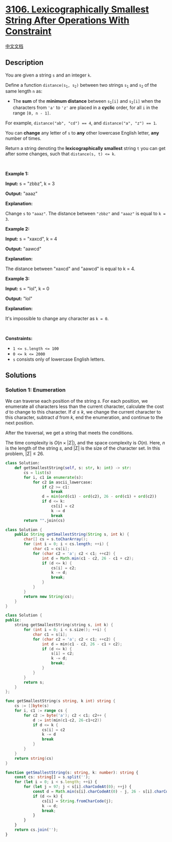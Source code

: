 # [3106. Lexicographically Smallest String After Operations With Constraint](https://leetcode.com/problems/lexicographically-smallest-string-after-operations-with-constraint)

[中文文档](/solution/3100-3199/3106.Lexicographically%20Smallest%20String%20After%20Operations%20With%20Constraint/README.md)

<!-- tags:Greedy,String -->

## Description

<p>You are given a string <code>s</code> and an integer <code>k</code>.</p>

<p>Define a function <code>distance(s<sub>1</sub>, s<sub>2</sub>)</code> between two strings <code>s<sub>1</sub></code> and <code>s<sub>2</sub></code> of the same length <code>n</code> as:</p>

<ul>
	<li>The<strong> sum</strong> of the <strong>minimum distance</strong> between <code>s<sub>1</sub>[i]</code> and <code>s<sub>2</sub>[i]</code> when the characters from <code>&#39;a&#39;</code> to <code>&#39;z&#39;</code> are placed in a <strong>cyclic</strong> order, for all <code>i</code> in the range <code>[0, n - 1]</code>.</li>
</ul>

<p>For example, <code>distance(&quot;ab&quot;, &quot;cd&quot;) == 4</code>, and <code>distance(&quot;a&quot;, &quot;z&quot;) == 1</code>.</p>

<p>You can <strong>change</strong> any letter of <code>s</code> to <strong>any</strong> other lowercase English letter, <strong>any</strong> number of times.</p>

<p>Return a string denoting the <strong><span data-keyword="lexicographically-smaller-string">lexicographically smallest</span></strong> string <code>t</code> you can get after some changes, such that <code>distance(s, t) &lt;= k</code>.</p>

<p>&nbsp;</p>
<p><strong class="example">Example 1:</strong></p>

<div class="example-block">
<p><strong>Input:</strong> <span class="example-io">s = &quot;zbbz&quot;, k = 3</span></p>

<p><strong>Output:</strong> <span class="example-io">&quot;aaaz&quot;</span></p>

<p><strong>Explanation:</strong></p>

<p>Change <code>s</code> to <code>&quot;aaaz&quot;</code>. The distance between <code>&quot;zbbz&quot;</code> and <code>&quot;aaaz&quot;</code> is equal to <code>k = 3</code>.</p>
</div>

<p><strong class="example">Example 2:</strong></p>

<div class="example-block">
<p><strong>Input:</strong> <span class="example-io">s = &quot;xaxcd&quot;, k = 4</span></p>

<p><strong>Output:</strong> <span class="example-io">&quot;aawcd&quot;</span></p>

<p><strong>Explanation:</strong></p>

<p>The distance between &quot;xaxcd&quot; and &quot;aawcd&quot; is equal to k = 4.</p>
</div>

<p><strong class="example">Example 3:</strong></p>

<div class="example-block">
<p><strong>Input:</strong> <span class="example-io">s = &quot;lol&quot;, k = 0</span></p>

<p><strong>Output:</strong> <span class="example-io">&quot;lol&quot;</span></p>

<p><strong>Explanation:</strong></p>

<p>It&#39;s impossible to change any character as <code>k = 0</code>.</p>
</div>

<p>&nbsp;</p>
<p><strong>Constraints:</strong></p>

<ul>
	<li><code>1 &lt;= s.length &lt;= 100</code></li>
	<li><code>0 &lt;= k &lt;= 2000</code></li>
	<li><code>s</code> consists only of lowercase English letters.</li>
</ul>

## Solutions

### Solution 1: Enumeration

We can traverse each position of the string $s$. For each position, we enumerate all characters less than the current character, calculate the cost $d$ to change to this character. If $d \leq k$, we change the current character to this character, subtract $d$ from $k$, end the enumeration, and continue to the next position.

After the traversal, we get a string that meets the conditions.

The time complexity is $O(n \times |\Sigma|)$, and the space complexity is $O(n)$. Here, $n$ is the length of the string $s$, and $|\Sigma|$ is the size of the character set. In this problem, $|\Sigma| \leq 26$.

<!-- tabs:start -->

```python
class Solution:
    def getSmallestString(self, s: str, k: int) -> str:
        cs = list(s)
        for i, c1 in enumerate(s):
            for c2 in ascii_lowercase:
                if c2 >= c1:
                    break
                d = min(ord(c1) - ord(c2), 26 - ord(c1) + ord(c2))
                if d <= k:
                    cs[i] = c2
                    k -= d
                    break
        return "".join(cs)
```

```java
class Solution {
    public String getSmallestString(String s, int k) {
        char[] cs = s.toCharArray();
        for (int i = 0; i < cs.length; ++i) {
            char c1 = cs[i];
            for (char c2 = 'a'; c2 < c1; ++c2) {
                int d = Math.min(c1 - c2, 26 - c1 + c2);
                if (d <= k) {
                    cs[i] = c2;
                    k -= d;
                    break;
                }
            }
        }
        return new String(cs);
    }
}
```

```cpp
class Solution {
public:
    string getSmallestString(string s, int k) {
        for (int i = 0; i < s.size(); ++i) {
            char c1 = s[i];
            for (char c2 = 'a'; c2 < c1; ++c2) {
                int d = min(c1 - c2, 26 - c1 + c2);
                if (d <= k) {
                    s[i] = c2;
                    k -= d;
                    break;
                }
            }
        }
        return s;
    }
};
```

```go
func getSmallestString(s string, k int) string {
	cs := []byte(s)
	for i, c1 := range cs {
		for c2 := byte('a'); c2 < c1; c2++ {
			d := int(min(c1-c2, 26-c1+c2))
			if d <= k {
				cs[i] = c2
				k -= d
				break
			}
		}
	}
	return string(cs)
}
```

```ts
function getSmallestString(s: string, k: number): string {
    const cs: string[] = s.split('');
    for (let i = 0; i < s.length; ++i) {
        for (let j = 97; j < s[i].charCodeAt(0); ++j) {
            const d = Math.min(s[i].charCodeAt(0) - j, 26 - s[i].charCodeAt(0) + j);
            if (d <= k) {
                cs[i] = String.fromCharCode(j);
                k -= d;
                break;
            }
        }
    }
    return cs.join('');
}
```

<!-- tabs:end -->

<!-- end -->
